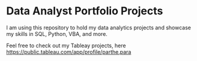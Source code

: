 # Data Analyst Portfolio Projects
I am using this repository to hold my data analytics projects and showcase my skills in SQL, Python, VBA, and more.

Feel free to check out my Tableay projects, here https://public.tableau.com/app/profile/parthe.para
